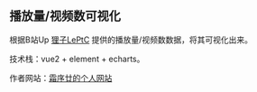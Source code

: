 ## 播放量/视频数可视化

根据B站Up [狸子LePtC](https://space.bilibili.com/2654670) 提供的播放量/视频数数据，将其可视化出来。

技术栈：vue2 + element + echarts。

作者网站：[霜序廿的个人网站](https://shuangxunian.github.io/)

